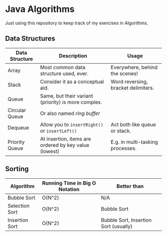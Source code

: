 Java Algorithms
===============

Just using this repository to keep track of my exercises in Algorithms.


Data Structures
---------------

| Data Structure | Description                                           | Usage                               |
|----------------|-------------------------------------------------------|-------------------------------------|
| Array          | Most common data structure used, ever.                | Everywhere, behind the scenes!      |
| Stack          | Consider it as a conceptual aid.                      | Word reversing, bracket delimiters. |
| Queue          | Same, but their variant (priority) is more complex.   |                                     |
| Circular Queue | Or also named *ring buffer*                           |                                     |
| Dequeue        | Allow you to `insertRight()` or `insertLeft()`        | Act both like queue or stack.       |
| Priority Queue | At insertion, items are ordered by key value (lowest) | E.g. in multi-tasking processes.    |


Sorting
-------

| Algorithm      | Running Time in Big O Notation | Better than                           |
|----------------|--------------------------------|---------------------------------------|
| Bubble Sort    | O(N^2)                         | N/A                                   |
| Selection Sort | O(N^2)                         | Bubble Sort                           |
| Insertion Sort | O(N^2)                         | Bubble Sort, Insertion Sort (usually) |


